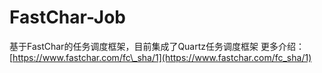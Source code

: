 # FastChar-Job
基于FastChar的任务调度框架，目前集成了Quartz任务调度框架
更多介绍：[https://www.fastchar.com/fc\_sha/1](https://www.fastchar.com/fc_sha/1)